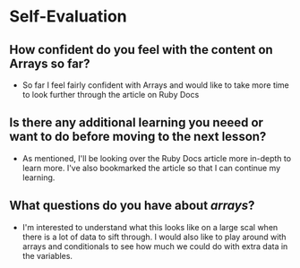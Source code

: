 # Self-Evaluation
## How confident do you feel with the content on Arrays so far?
- So far I feel fairly confident with Arrays and would like to take more time to look further through the article on Ruby Docs
## Is there any additional learning you neeed or want to do before moving to the next lesson?
- As mentioned, I'll be looking over the Ruby Docs article more in-depth to learn more. I've also bookmarked the article so that I can continue my learning.
## What questions do you have about *arrays*?
- I'm interested to understand what this looks like on a large scal when there is a lot of data to sift through. I would also like to play around with arrays and conditionals to see how much we could do with extra data in the variables.